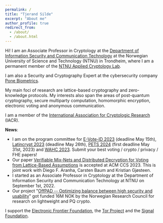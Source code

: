 ```yaml
---
permalink: /
title: "Tjerand Silde"
excerpt: "About me"
author_profile: true
redirect_from:
  - /about/
  - /about.html
---
```


Hi! I am an Associate Professor in Cryptology at the [Department of Information Security and Communication Technology](https://www.ntnu.edu/iik) at the Norwegian University of Science and Technology (NTNU) in Trondheim, where I am a permanent member of the [NTNU Applied Cryptology Lab](https://www.ntnu.edu/iik/nacl-lab).

I am also a Security and Cryptography Expert at the cybersecurity company [Pone Biometrics](https://ponebiometrics.com/the-team).

My main foci of research are lattice-based cryptography and zero-knowledge protocols. My interests also span the areas of post-quantum cryptography, secure multiparty computation, homomorphic encryption, electronic voting and anonymous communication.

I am a member of the [International Association for Cryptologic Research](https://iacr.org) (IACR).

**News**:

- I am on the program committee for [E-Vote-ID 2023](https://e-vote-id.org/call-for-papers-2023) (deadline May 15th), [Latincrypt 2023](https://www.espe.edu.ec/latincrypt) (deadline May 26th), [PETS 2024](https://www.petsymposium.org/cfp24.php) (first deadline May 31st, 2023) and [WAHC 2023](https://homomorphicencryption.org/workshops-wahc23). Submit your best voting / crypto / privacy / FHE papers!
- Our paper [Verifiable Mix-Nets and Distributed Decryption for Voting from Lattice-Based Assumptions](https://eprint.iacr.org/2022/422.pdf) is accepted at ACM CCS 2023. This is joint work with Diego F. Aranha, Carsten Baum and Kristian Gjøsteen.
- I started as an Associate Professor in Cryptology at the Department of Information Security and Communication Technology at NTNU on September 1st, 2022.
- Our project "[OffPAD -- Optimizing balance between high security and usability](https://prosjektbanken.forskningsradet.no/en/project/FORISS/321619)" got funded 16M NOK by the Norwegian Research Council for research on lightweight and PQ crypto.

I support the [Electronic Frontier Foundation](https://supporters.eff.org/donate/join-eff-4), the [Tor Project](https://donate.torproject.org) and the [Signal Foundation](https://signal.org/donate).
